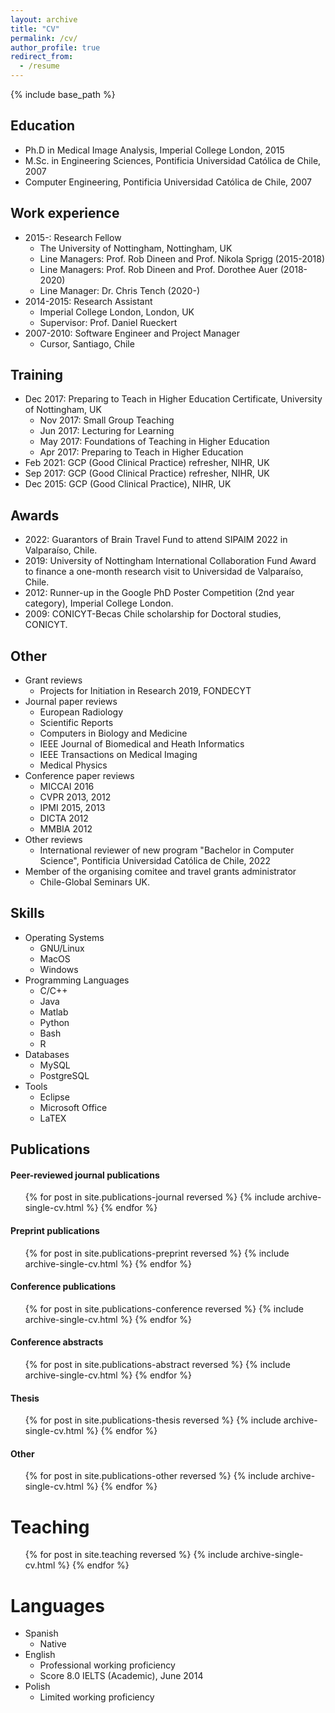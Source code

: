 ```yaml
---
layout: archive
title: "CV"
permalink: /cv/
author_profile: true
redirect_from:
  - /resume
---
```


{% include base_path %}


Education
------
* Ph.D in Medical Image Analysis, Imperial College London, 2015
* M.Sc. in Engineering Sciences, Pontificia Universidad Cat&oacute;lica de Chile, 2007
* Computer Engineering, Pontificia Universidad Cat&oacute;lica de Chile, 2007


Work experience
------
* 2015-: Research Fellow
  * The University of Nottingham, Nottingham, UK
  * Line Managers: Prof. Rob Dineen and Prof. Nikola Sprigg (2015-2018)
  * Line Managers: Prof. Rob Dineen and Prof. Dorothee Auer (2018-2020)
  * Line Manager: Dr. Chris Tench (2020-)
* 2014-2015: Research Assistant
  * Imperial College London, London, UK
  * Supervisor: Prof. Daniel Rueckert
* 2007-2010: Software Engineer and Project Manager
  * Cursor, Santiago, Chile
  

Training
------
* Dec 2017: Preparing to Teach in Higher Education Certificate, University of Nottingham, UK
  * Nov 2017: Small Group Teaching
  * Jun 2017: Lecturing for Learning
  * May 2017: Foundations of Teaching in Higher Education
  * Apr 2017: Preparing to Teach in Higher Education
* Feb 2021: GCP (Good Clinical Practice) refresher, NIHR, UK
* Sep 2017: GCP (Good Clinical Practice) refresher, NIHR, UK
* Dec 2015: GCP (Good Clinical Practice), NIHR, UK


Awards
------
* 2022: Guarantors of Brain Travel Fund to attend SIPAIM 2022 in Valpara&iacute;so, Chile.
* 2019: University of Nottingham International Collaboration Fund Award to finance a one-month research visit to Universidad de Valpara&iacute;so, Chile.
* 2012: Runner-up in the Google PhD Poster Competition (2nd year category), Imperial College London.
* 2009: CONICYT-Becas Chile scholarship for Doctoral studies, CONICYT.
  

Other
------
* Grant reviews
  * Projects for Initiation in Research 2019, FONDECYT
* Journal paper reviews
  * European Radiology
  * Scientific Reports
  * Computers in Biology and Medicine
  * IEEE Journal of Biomedical and Heath Informatics
  * IEEE Transactions on Medical Imaging
  * Medical Physics
* Conference paper reviews
  * MICCAI 2016
  * CVPR 2013, 2012
  * IPMI 2015, 2013
  * DICTA 2012
  * MMBIA 2012
* Other reviews
  * International reviewer of new program "Bachelor in Computer Science", Pontificia Universidad Cat&oacute;lica de Chile, 2022
* Member of the organising comitee and travel grants administrator
  * Chile-Global Seminars UK.


Skills
------
* Operating Systems
  * GNU/Linux
  * MacOS
  * Windows
* Programming Languages
  * C/C++
  * Java
  * Matlab
  * Python
  * Bash
  * R
* Databases
  * MySQL
  * PostgreSQL
* Tools
  * Eclipse
  * Microsoft Office
  * LaTEX

  
Publications
------
  <div>
  <p><h4>Peer-reviewed journal publications</h4></p>
  <ul>
  {% for post in site.publications-journal reversed %}
    {% include archive-single-cv.html %}
  {% endfor %}
  </ul>
  </div>

  <div>
  <p><h4>Preprint publications</h4></p>
  <ul>
  {% for post in site.publications-preprint reversed %}
    {% include archive-single-cv.html %}
  {% endfor %}
  </ul>
  </div>

  <div>
  <p><h4>Conference publications</h4></p>
  <ul>
  {% for post in site.publications-conference reversed %}
    {% include archive-single-cv.html %}
  {% endfor %}
  </ul>
  </div>

  <div>
  <p><h4>Conference abstracts</h4></p>
  <ul>
  {% for post in site.publications-abstract reversed %}
    {% include archive-single-cv.html %}
  {% endfor %}
  </ul>
  </div>

  <div>
  <p><h4>Thesis</h4></p>
  <ul>
  {% for post in site.publications-thesis reversed %}
    {% include archive-single-cv.html %}
  {% endfor %}
  </ul>
  </div>
  
  <div>
  <p><h4>Other</h4></p>
  <ul>
  {% for post in site.publications-other reversed %}
    {% include archive-single-cv.html %}
  {% endfor %}
  </ul>
  </div>

Teaching
======
  <ul>
  {% for post in site.teaching reversed %}
    {% include archive-single-cv.html %}
  {% endfor %}
  </ul>


Languages
======
* Spanish
  * Native
* English
  * Professional working proficiency
  * Score 8.0 IELTS (Academic), June 2014
* Polish
  * Limited working proficiency
